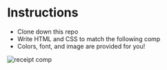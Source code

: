 # Instructions

- Clone down this repo 
- Write HTML and CSS to match the following comp
- Colors, font, and image are provided for you!

![receipt comp](https://github.com/turingschool-examples/receipt-comp/blob/main/images/comp.png)

